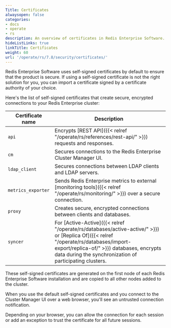 ```yaml
---
Title: Certificates
alwaysopen: false
categories:
- docs
- operate
- rs
description: An overview of certificates in Redis Enterprise Software.
hideListLinks: true
linkTitle: Certificates
weight: 60
url: '/operate/rs/7.8/security/certificates/'
---
```


Redis Enterprise Software uses self-signed certificates by default to ensure that the product is secure. If using a self-signed certificate is not the right solution for you, you can import a certificate signed by a certificate authority of your choice.

Here's the list of self-signed certificates that create secure, encrypted connections to your Redis Enterprise cluster:

| Certificate name | Description |
|------------------|-------------|
| `api` | Encrypts [REST API]({{< relref "/operate/rs/references/rest-api/" >}}) requests and responses. |
| `cm` | Secures connections to the Redis Enterprise Cluster Manager UI. |
| `ldap_client` | Secures connections between LDAP clients and LDAP servers. |
| `metrics_exporter` | Sends Redis Enterprise metrics to external [monitoring tools]({{< relref "/operate/rs/monitoring/" >}}) over a secure connection. |
| `proxy` | Creates secure, encrypted connections between clients and databases. |
| `syncer` | For [Active-Active]({{< relref "/operate/rs/databases/active-active/" >}}) or [Replica Of]({{< relref "/operate/rs/databases/import-export/replica-of/" >}}) databases, encrypts data during the synchronization of participating clusters. |

These self-signed certificates are generated on the first node of each Redis Enterprise Software installation and are copied to all other nodes added to the cluster.

When you use the default self-signed certificates and you connect to the Cluster Manager UI over a web browser, you'll see an untrusted connection notification.

Depending on your browser, you can allow the connection for each session or add an exception to trust the certificate for all future sessions.
